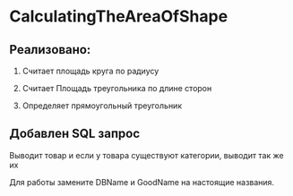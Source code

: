 # CalculatingTheAreaOfShape

## Реализовано: 

1. Считает площадь круга по радиусу

2. Считает Площадь треугольника по длине сторон

3. Определяет прямоугольный треугольник

## Добавлен SQL запрос

Выводит товар и если у товара существуют категории, выводит так же их

Для работы замените DBName и GoodName на настоящие названия.
